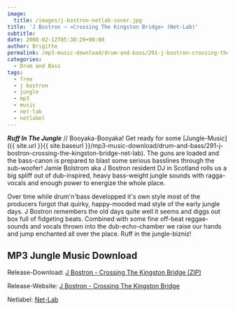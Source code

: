 ```yaml
---
image:
  title: /images/j-bostron-netlab-cover.jpg
title: 'J Bostron – »Crossing The Kingston Bridge« (Net-Lab)'
subtitle: 
date: 2008-02-12T05:38:29+00:00
author: Brigitte
permalink: /mp3-music-download/drum-and-bass/291-j-bostron-crossing-the-kingston-bridge-net-lab
categories:
  - Drum and Bass
tags:
  - free
  - j bostron
  - jungle
  - mp3
  - music
  - net-lab
  - netlabel
---
```

***Ruff In The Jungle*** // Booyaka-Booyaka! Get ready for some [Jungle-Music]({{ site.url }}{{ site.baseurl }}/mp3-music-download/drum-and-bass/291-j-bostron-crossing-the-kingston-bridge-net-lab). The guns are loaded and the bass-canon is prepared to blast some serious basslines through the sub-woofer! Jamie Bolstrom aka J Bostron resident DJ in Scotland rolls us a big spliff out of dub-inspired, heavy bass-weight jungle sounds with ragga-vocals and enough power to energize the whole place.<!--more-->

<!--adsense-->

Over time while drum'n'bass developped it's own style most of the producers forgot that quirky, happy-mooded mad style of the early jungle days. J Bostron remembers the old days quite well it seems and diggs out box full of fidgeting beats. Combined with some fine off-beat reggae-sounds and vocals thrown into the dub-echo-chamber we raise our hands and jump enchanted all over the place. Ruff in the jungle-bizniz! 

## MP3 Jungle Music Download

Release-Download: [J Bostron - Crossing The Kingston Bridge (ZIP)](http://www.inspirebox.com/netlab/mp3/2007/J%20Bostron%20-%20Crossing%20The%20Kingston%20Bridge.zip)
  
Release-Website: [J Bostron - Crossing The Kingston Bridge](http://inspirebox.com/netlab/audio/nl30-j-bostron-crossing-the-kingston-bridge/)
  
Netlabel: [Net-Lab](http://net-lab.co.uk/)